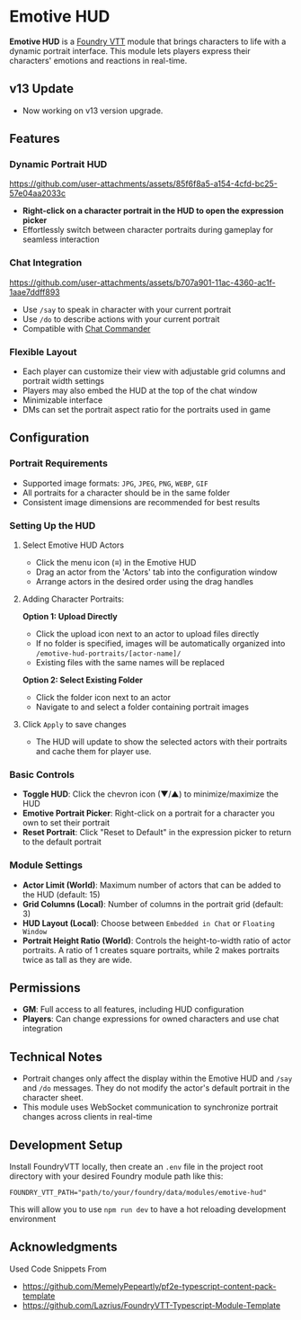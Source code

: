 # Emotive HUD

**Emotive HUD** is a [Foundry VTT](https://foundryvtt.com) module that brings characters to life with a dynamic portrait interface. This module lets players express their characters' emotions and reactions in real-time.

## v13 Update
- Now working on v13 version upgrade.

## Features

### Dynamic Portrait HUD

https://github.com/user-attachments/assets/85f6f8a5-a154-4cfd-bc25-57e04aa2033c

- **Right-click on a character portrait in the HUD to open the expression picker**
- Effortlessly switch between character portraits during gameplay for seamless interaction

### Chat Integration

https://github.com/user-attachments/assets/b707a901-11ac-4360-ac1f-1aae7ddff893

- Use `/say` to speak in character with your current portrait
- Use `/do` to describe actions with your current portrait
- Compatible with [Chat Commander](https://foundryvtt.com/packages/_chatcommands/)

### Flexible Layout

- Each player can customize their view with adjustable grid columns and portrait width settings
- Players may also embed the HUD at the top of the chat window
- Minimizable interface
- DMs can set the portrait aspect ratio for the portraits used in game

## Configuration

### Portrait Requirements

- Supported image formats: `JPG`, `JPEG`, `PNG`, `WEBP`, `GIF`
- All portraits for a character should be in the same folder
- Consistent image dimensions are recommended for best results

### Setting Up the HUD

1. Select Emotive HUD Actors

   - Click the menu icon (≡) in the Emotive HUD
   - Drag an actor from the 'Actors' tab into the configuration window
   - Arrange actors in the desired order using the drag handles

2. Adding Character Portraits:

   **Option 1: Upload Directly**
   - Click the upload icon next to an actor to upload files directly
   - If no folder is specified, images will be automatically organized into `/emotive-hud-portraits/[actor-name]/`
   - Existing files with the same names will be replaced

   **Option 2: Select Existing Folder**
   - Click the folder icon next to an actor
   - Navigate to and select a folder containing portrait images

3. Click `Apply` to save changes

   - The HUD will update to show the selected actors with their portraits and cache them for player use.

### Basic Controls

- **Toggle HUD**: Click the chevron icon (▼/▲) to minimize/maximize the HUD
- **Emotive Portrait Picker**: Right-click on a portrait for a character you own to set their portrait
- **Reset Portrait**: Click "Reset to Default" in the expression picker to return to the default portrait

### Module Settings
- **Actor Limit (World)**: Maximum number of actors that can be added to the HUD (default: 15)
- **Grid Columns (Local)**: Number of columns in the portrait grid (default: 3)
- **HUD Layout (Local)**: Choose between `Embedded in Chat` or `Floating Window`
- **Portrait Height Ratio (World)**: Controls the height-to-width ratio of actor portraits. A ratio of 1 creates square portraits, while 2 makes portraits twice as tall as they are wide.

## Permissions

- **GM**: Full access to all features, including HUD configuration
- **Players**: Can change expressions for owned characters and use chat integration

## Technical Notes

- Portrait changes only affect the display within the Emotive HUD and `/say` and `/do` messages. They do not modify the actor's default portrait in the character sheet.
- This module uses WebSocket communication to synchronize portrait changes across clients in real-time

## Development Setup

Install FoundryVTT locally, then create an `.env` file in the project root directory with your desired Foundry module path like this:

`FOUNDRY_VTT_PATH="path/to/your/foundry/data/modules/emotive-hud"`

This will allow you to use `npm run dev` to have a hot reloading development environment

## Acknowledgments
Used Code Snippets From
- https://github.com/MemelyPepeartly/pf2e-typescript-content-pack-template
- https://github.com/Lazrius/FoundryVTT-Typescript-Module-Template
